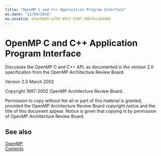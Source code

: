 ```yaml
---
title: "OpenMP C and C++ Application Program Interface"
ms.date: "11/04/2016"
ms.assetid: efec8865-a755-452f-838f-ddbfecab44d4
---
```

# OpenMP C and C++ Application Program Interface

Discusses the OpenMP C and C++ API, as documented in the version 2.0 specification from the OpenMP Architecture Review Board.

Version 2.0  March 2002

Copyright 1997-2002 OpenMP Architecture Review Board.

Permission to copy without fee all or part of this material is granted, provided the OpenMP Architecture Review Board copyright notice and the title of this document appear. Notice is given that copying is by permission of OpenMP Architecture Review Board.

## See also

[OpenMP](../../parallel/openmp/openmp-in-visual-cpp.md)<br/>
[Contents](../../parallel/openmp/contents.md)
